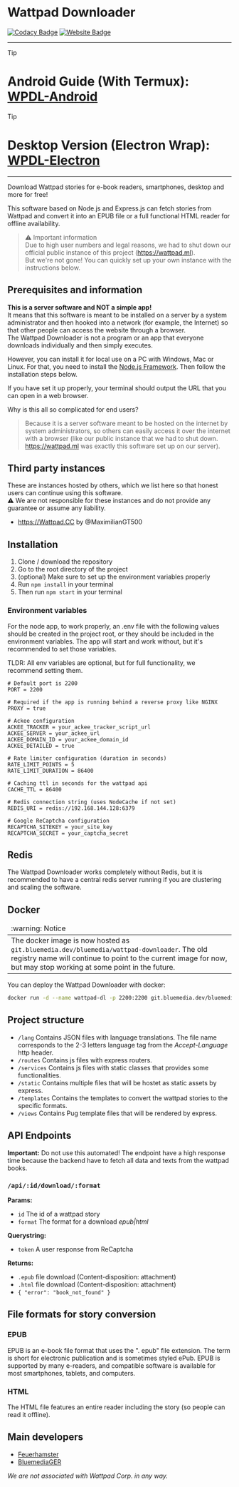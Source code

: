 # Wattpad Downloader
[![Codacy Badge](https://app.codacy.com/project/badge/Grade/d96cbab4794140b8af375d85fcf5d524)](https://www.codacy.com/gh/Feuerhamster/wattpad-downloader/dashboard?utm_source=github.com&amp;utm_medium=referral&amp;utm_content=Feuerhamster/wattpad-downloader&amp;utm_campaign=Badge_Grade)
[![Website Badge](https://img.shields.io/badge/website-https%3A%2F%2Fwattpad.ml-blue)](https://wattpad.ml)


----

> [!TIP]
> # Android Guide (With Termux): [WPDL-Android](https://github.com/sipsuru/wp-downloader-android) <br/>

> [!TIP]
> # Desktop Version (Electron Wrap): [WPDL-Electron](https://github.com/sipsuru/wp-downloader-electron)

---


Download Wattpad stories for e-book readers, smartphones, desktop and more for free!

This software based on Node.js and Express.js can fetch stories from Wattpad and convert it into an EPUB file or a full functional HTML reader for offline availability.

> ⚠ Important information  
> Due to high user numbers and legal reasons, we had to shut down our official public instance of this project (https://wattpad.ml).  
> But we're not gone! You can quickly set up your own instance with the instructions below.

## Prerequisites and information
**This is a server software and NOT a simple app!**  
It means that this software is meant to be installed on a server by a system administrator and then hooked into a network (for example, the Internet) so that other people can access the website through a browser.  
The Wattpad Downloader is not a program or an app that everyone downloads individually and then simply executes.

However, you can install it for local use on a PC with Windows, Mac or Linux.
For that, you need to install the [Node.js Framework](https://nodejs.org/en/).
Then follow the installation steps below.

If you have set it up properly, your terminal should output the URL that you can open in a web browser.

Why is this all so complicated for end users?
> Because it is a server software meant to be hosted on the internet by system administrators, so others can easily access it over the internet with a browser (like our public instance that we had to shut down. https://wattpad.ml was exactly this software set up on our server).

## Third party instances
These are instances hosted by others, which we list here so that honest users can continue using this software.  
⚠ We are not responsible for these instances and do not provide any guarantee or assume any liability.

- https://Wattpad.CC by @MaximilianGT500

## Installation
1. Clone / download the repository
2. Go to the root directory of the project
3. (optional) Make sure to set up the environment variables properly
4. Run `npm install` in your terminal
5. Then run `npm start` in your terminal

### Environment variables
For the node app, to work properly, an .env file with the following values should be created in the project root, or they should be included in the environment variables.
The app will start and work without, but it's recommended to set those variables.

TLDR: All env variables are optional, but for full functionality, we recommend setting them.

```dotenv
# Default port is 2200
PORT = 2200

# Required if the app is running behind a reverse proxy like NGINX
PROXY = true

# Ackee configuration
ACKEE_TRACKER = your_ackee_tracker_script_url
ACKEE_SERVER = your_ackee_url
ACKEE_DOMAIN_ID = your_ackee_domain_id
ACKEE_DETAILED = true

# Rate limiter configuration (duration in seconds)
RATE_LIMIT_POINTS = 5
RATE_LIMIT_DURATION = 86400

# Caching ttl in seconds for the wattpad api
CACHE_TTL = 86400

# Redis connection string (uses NodeCache if not set)
REDIS_URI = redis://192.168.144.128:6379

# Google ReCaptcha configuration
RECAPTCHA_SITEKEY = your_site_key
RECAPTCHA_SECRET = your_captcha_secret
```

## Redis
The Wattpad Downloader works completely without Redis, but it is recommended to have a central redis server running if you are clustering and scaling the software.

## Docker
<table>
  <thead>
    <tr>
      <td align="left">
        :warning: Notice
      </td>
    </tr>
  </thead>

  <tbody>
    <tr>
      <td align="left">
        The docker image is now hosted as <code>git.bluemedia.dev/bluemedia/wattpad-downloader</code>. The old registry name will continue to point to the current image for now, but may stop working at some point in the future.
      </td>
    </tr>
  </tbody>
</table>

You can deploy the Wattpad Downloader with docker:
```bash
docker run -d --name wattpad-dl -p 2200:2200 git.bluemedia.dev/bluemedia/wattpad-downloader
```

## Project structure
- `/lang` Contains JSON files with language translations. The file name corresponds to the 2-3 letters language tag from the *Accept-Language* http header.
- `/routes` Contains js files with express routers.
- `/services` Contains js files with static classes that provides some functionalities.
- `/static` Contains multiple files that will be hostet as static assets by express.
- `/templates` Contains the templates to convert the wattpad stories to the specific formats.
- `/views` Contains Pug template files that will be rendered by express.

## API Endpoints
**Important:** Do not use this automated! The endpoint have a high response time because the backend have to fetch all data and texts from the wattpad books.

### `/api/:id/download/:format`
**Params:**
- `id` The id of a wattpad story
- `format` The format for a download *epub|html*

**Querystring:**
- `token` A user response from ReCaptcha

**Returns:**
- `.epub` file download (Content-disposition: attachment)
- `.html` file download (Content-disposition: attachment)
- `{ "error": "book_not_found" }`

## File formats for story conversion

### EPUB
EPUB is an e-book file format that uses the ". epub" file extension.
The term is short for electronic publication and is sometimes styled ePub.
EPUB is supported by many e-readers, and compatible software is available for most smartphones, tablets, and computers.

### HTML
The HTML file features an entire reader including the story (so people can read it offline).

## Main developers
- [Feuerhamster](https://github.com/Feuerhamster)
- [BluemediaGER](https://github.com/BluemediaGER)

*We are not associated with Wattpad Corp. in any way.*
